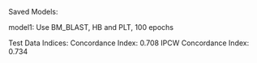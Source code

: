 Saved Models:

model1: Use BM_BLAST, HB and PLT, 100 epochs

Test Data Indices:
  Concordance Index: 0.708
  IPCW Concordance Index: 0.734
